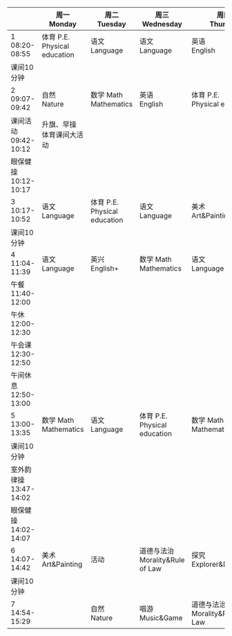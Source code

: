 ||周一<br/>Monday|周二<br/>Tuesday|周三<br/>Wednesday|周四<br/>Thurday|周五<br/>Friday|
|-|------|-------|---------|-------|------|
|1<br/>08:20-08:55|体育 P.E.<br/>Physical education|语文<br/>Language|语文<br/>Language|英语<br/>English|唱游<br/>Music&Game|
|课间10分钟|
|2<br/>09:07-09:42|自然<br/>Nature|数学 Math<br/>Mathematics|英语<br/>English|体育 P.E.<br/>Physical education|体育 P.E.<br/>Physical education|
|课间活动<br/>09:42-10:12|升旗、早操<br/>体育课间大活动|
|眼保健操<br/>10:12-10:17|
|3<br/>10:17-10:52|语文<br/>Language|体育 P.E.<br/>Physical education|语文<br/>Language|美术<br/>Art&Painting|语文<br/>Language|
|课间10分钟|
|4<br/>11:04-11:39|语文<br/>Language|英兴</br>English+|数学 Math<br/>Mathematics|语文<br/>Language|语写<br/>Writing|
|午餐<br/>11:40-12:00|
|午休<br/>12:00-12:30|
|午会课<br/>12:30-12:50|
|午间休息<br/>12:50-13:00|
|5<br/>13:00-13:35|数学 Math<br/>Mathematics|语文<br/>Language|体育 P.E.<br/>Physical education|数学 Math<br/>Mathematics|兴趣<br/>Preferences|
|课间10分钟|
|室外韵律操<br/>13:47-14:02|
|眼保健操<br/>14:02-14:07|
|6<br/>14:07-14:42|美术<br/>Art&Painting|活动|道德与法治<br/>Morality&Rule of Law|探究<br>Explorer&Discovery|班会<br/>Class meeting|
|课间10分钟|
|7<br/>14:54-15:29||自然<br/>Nature|唱游<br/>Music&Game|道德与法治<br/>Morality&Rule of Law||
